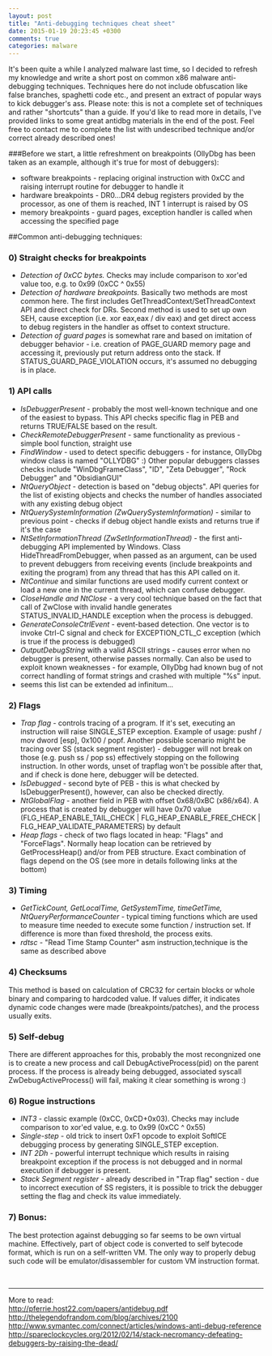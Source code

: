 ```yaml
---
layout: post
title: "Anti-debugging techniques cheat sheet"
date: 2015-01-19 20:23:45 +0300
comments: true
categories: malware
---
```

It's been quite a while I analyzed malware last time, so I decided to refresh my knowledge and write a short post on common x86 malware anti-debugging techniques.
Techniques here do not include obfuscation like false branches, spaghetti code etc., and present an extract of popular ways to kick debugger's ass. 
Please note: this is not a complete set of techniques and rather "shortcuts" than a guide. 
If you'd like to read more in details, I've provided links to some great antidbg materials in the end of the post. 
Feel free to contact me to complete the list with undescribed technique and/or correct already described ones!

<!--more-->

###Before we start, a little refreshment on breakpoints (OllyDbg has been taken as an example, although it's true for most of debuggers):

 - software breakpoints - replacing original instruction with 0xCC and raising interrupt routine for debugger to handle it
 - hardware breakpoints - DR0...DR4 debug registers provided by the processor, as one of them is reached, INT 1 interrupt is raised by OS
 - memory breakpoints - guard pages, exception handler is called when accessing the specified page 

##Common anti-debugging techniques:

### 0) Straight checks for breakpoints
 * *Detection of 0xCC bytes.* Checks may include comparison to xor'ed value too, e.g. to 0x99 (0xCC ^ 0x55)
 * *Detection of hardware breakpoints.* Basically two methods are most common here. The first includes GetThreadContext/SetThreadContext API and direct check for DRs. Second method is used to set up own SEH, cause exception (i.e. xor eax,eax / div eax) and get direct access to debug registers in the handler as offset to context structure.
 * *Detection of guard pages* is somewhat rare and based on imitation of debugger behavior - i.e. creation of PAGE_GUARD memory page and accessing it, previously put return address onto the stack. If STATUS_GUARD_PAGE_VIOLATION occurs, it's assumed no debugging is in place.

### 1) API calls
 * *IsDebuggerPresent* - probably the most well-known technique and one of the easiest to bypass. This API checks specific flag in PEB and returns TRUE/FALSE based on the result.
 * *CheckRemoteDebuggerPresent* - same functionality as previous - simple bool function, straight use
 * *FindWindow* - used to detect specific debuggers - for instance, OllyDbg window class is named "OLLYDBG" :) Other popular debuggers classes checks include "WinDbgFrameClass", "ID", "Zeta Debugger", "Rock Debugger" and "ObsidianGUI"
 * *NtQueryObject* - detection is based on "debug objects". API queries for the list of existing objects and checks the number of handles associated with any existing debug object
 * *NtQuerySystemInformation (ZwQuerySystemInformation)* - similar to previous point - checks if debug object handle exists and returns true if it's the case
 * *NtSetInformationThread (ZwSetInformationThread)* - the first anti-debugging API implemented by Windows. Class HideThreadFromDebugger, when passed as an argument, can be used to prevent debuggers from receiving events (include breakpoints and exiting the program) from any thread that has this API called on it.
 * *NtContinue* and similar functions are used modify current context or load a new one in the current thread, which can confuse debugger.
 * *CloseHandle and NtClose* - a very cool technique based on the fact that call of ZwClose with invalid handle generates STATUS_INVALID_HANDLE exception when the process is debugged.
 * *GenerateConsoleCtrlEvent* - event-based detection. One vector is to invoke Ctrl-C signal and check for EXCEPTION_CTL_C exception (which is true if the process is debugged)
 * *OutputDebugString* with a valid ASCII strings - causes error when no debugger is present, otherwise passes normally. Can also be used to exploit known weaknesses - for example, OllyDbg had known bug of not correct handling of format strings and crashed with multiple "%s" input.
 * seems this list can be extended ad infinitum...

### 2) Flags
 - *Trap flag* - controls tracing of a program. If it's set, executing an instruction will raise SINGLE_STEP exception. Example of usage: pushf / mov dword [esp], 0x100 / popf. Another possible scenario might be tracing over SS (stack segment register) - debugger will not break on those (e.g. push ss / pop ss) effectively stopping on the following instruction. In other words, unset of trapflag won't be possible after that, and if check is done here, debugger will be detected.
 - *IsDebugged* - second byte of PEB - this is what checked by IsDebuggerPresent(), however, can also be checked directly.
 - *NtGlobalFlag* - another field in PEB with offset 0x68/0xBC (x86/x64). A process that is created by debugger will have 0x70 value (FLG_HEAP_ENABLE_TAIL_CHECK | FLG_HEAP_ENABLE_FREE_CHECK | FLG_HEAP_VALIDATE_PARAMETERS) by default
 - *Heap flags* - check of two flags located in heap: "Flags" and "ForceFlags". Normally heap location can be retrieved by GetProcessHeap() and/or from PEB structure. Exact combination of flags depend on the OS (see more in details following links at the bottom)

### 3) Timing
 - *GetTickCount, GetLocalTime, GetSystemTime, timeGetTime, NtQueryPerformanceCounter* - typical timing functions which are used to measure time needed to execute some function / instruction set. If difference is more than fixed threshold, the process exits. 
 - *rdtsc* - "Read Time Stamp Counter" asm instruction,technique is the same as described above

### 4) Checksums

This method is based on calculation of CRC32 for certain blocks or whole binary and comparing to hardcoded value. If values differ, it indicates dynamic code changes were made (breakpoints/patches), and the process usually exits.

### 5) Self-debug

There are different approaches for this, probably the most recongnized one is to create a new process and call DebugActiveProcess(pid) on the parent process. If the process is already being debugged, associated syscall ZwDebugActiveProcess() will fail, making it clear something is wrong :) 

### 6) Rogue instructions
 - *INT3* - classic example (0xCC, 0xCD+0x03). Checks may include comparison to xor'ed value, e.g. to 0x99 (0xCC ^ 0x55)
 - *Single-step* - old trick to insert 0xF1 opcode to exploit SoftICE debugging process by generating SINGLE_STEP exception.
 - *INT 2Dh* - powerful interrupt technique which results in raising breakpoint exception if the process is not debugged and in normal execution if debugger is present.
 - *Stack Segment register* - already described in "Trap flag" section - due to incorrect execution of SS registers, it is possible to trick the debugger setting the flag and check its value immediately.

### 7) Bonus:

 The best protection against debugging so far seems to be own virtual machine. 
 Effectively, part of object code is converted to self bytecode format, which is run on a self-written VM.
 The only way to properly debug such code will be emulator/disassembler for custom VM instruction format.

<br>

---
More to read:<br>
http://pferrie.host22.com/papers/antidebug.pdf <br>
http://thelegendofrandom.com/blog/archives/2100 <br>
http://www.symantec.com/connect/articles/windows-anti-debug-reference <br>
http://spareclockcycles.org/2012/02/14/stack-necromancy-defeating-debuggers-by-raising-the-dead/